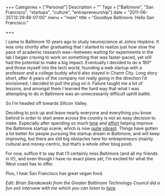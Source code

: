 +++
Categories = ["Personal"]
Description = ""
Tags = ["Baltimore", "San Francisco", "startups", "culture", "entrepreneurship"]
date = "2011-06-25T12:29:48-07:00"
menu = "main"
title = "Goodbye Baltimore. Hello San Francisco."

+++

I came to Baltimore 10 years ago to study neuroscience at Johns Hopkins. It was only shortly after graduating that I started to realize just how slow the pace of academic research was—between waiting for experiments in the lab I began craving to work on something that was faster-paced, yet still had the potential to make a big impact. Eventually I decided to do a 180° and threw myself into the tech world, founding a web startup with a professor and a college buddy who’d also stayed in Charm City. Long story short, after 4 years of the company not really going in the direction I’d envisioned, I decided to pull the plug on it. Failure taught me a lot of lessons, and amongst them I learned the hard way that what I was attempting to do in Baltimore was an unnecessarily difficult uphill battle.

So I’m headed off towards Silicon Valley.

Deciding to pick up and leave nearly everyone and everything you know behind in order to start anew across the country is not an easy decision to make. Especially after spending so much [time][814a0194] and [effort][ae8c5b2c] helping improve the Baltimore startup scene, which is now [quite][3e801432] [vibrant][59bf008d]. Things have gotten a lot better for people pursuing the startup dream in Baltimore, and will keep improving, but there are still big obstacles here for entrepreneurs (mainly cultural and money-centric, but that’s a whole other blog post).

  [814a0194]: http://en.wikipedia.org/wiki/Sunk_costs "Sunk Costs"
  [ae8c5b2c]: http://en.wikipedia.org/wiki/Loss_aversion "Loss Aversion"
  [3e801432]: http://www.facebook.com/home.php?sk=group_160612380624897&ap=1 "Baltimore Tech Facebook Group"
  [59bf008d]: http://baltimoretech.org/ "BaltimoreTech.org"

For now, suffice it to say that I’ll certainly miss Baltimore (and all my friends in it!), and even though I have no exact plans yet, I’m excited for what the West coast has to offer.

Plus, I hear San Francisco has great vegan food.

_Edit: Brian Sierakowski from the Greater Baltimore Technology Council did a fun exit interview with me which you can listen to [here][f8e34422]._

  [f8e34422]: https://thingsilearnedyesterday.wordpress.com/2011/06/29/baltimore-exit-interview-paul-capestany/ "Baltimore Exit Interview – Paul Capestany"
